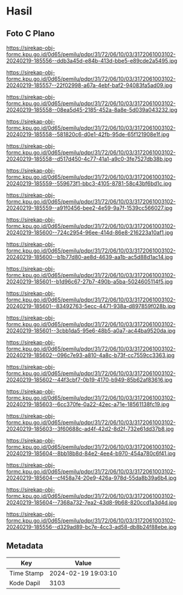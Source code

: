 # Hasil

## Foto C Plano

https://sirekap-obj-formc.kpu.go.id/0d65/pemilu/pdpr/31/72/06/10/03/3172061003102-20240219-185556--ddb3a45d-e84b-413d-bbe5-e89cde2a5495.jpg

https://sirekap-obj-formc.kpu.go.id/0d65/pemilu/pdpr/31/72/06/10/03/3172061003102-20240219-185557--22f02998-a67a-4ebf-baf2-94083fa5ad09.jpg

https://sirekap-obj-formc.kpu.go.id/0d65/pemilu/pdpr/31/72/06/10/03/3172061003102-20240219-185558--08ea5d45-2185-452a-8a8e-5d039a043232.jpg

https://sirekap-obj-formc.kpu.go.id/0d65/pemilu/pdpr/31/72/06/10/03/3172061003102-20240219-185558--581820c6-d0e1-42fb-95de-65f121908e1f.jpg

https://sirekap-obj-formc.kpu.go.id/0d65/pemilu/pdpr/31/72/06/10/03/3172061003102-20240219-185558--d517d450-4c77-41a1-a9c0-3fe7527db38b.jpg

https://sirekap-obj-formc.kpu.go.id/0d65/pemilu/pdpr/31/72/06/10/03/3172061003102-20240219-185559--559673f1-bbc3-4105-8781-58c43bf6bd1c.jpg

https://sirekap-obj-formc.kpu.go.id/0d65/pemilu/pdpr/31/72/06/10/03/3172061003102-20240219-185559--a91f0456-bee2-4e59-9a7f-1539cc566027.jpg

https://sirekap-obj-formc.kpu.go.id/0d65/pemilu/pdpr/31/72/06/10/03/3172061003102-20240219-185600--724c2954-96ee-414d-86e8-216223a10af1.jpg

https://sirekap-obj-formc.kpu.go.id/0d65/pemilu/pdpr/31/72/06/10/03/3172061003102-20240219-185600--b1b77d80-ae8d-4639-aa1b-ac5d88d1ac14.jpg

https://sirekap-obj-formc.kpu.go.id/0d65/pemilu/pdpr/31/72/06/10/03/3172061003102-20240219-185601--b1d96c67-27b7-490b-a5ba-5024605114f5.jpg

https://sirekap-obj-formc.kpu.go.id/0d65/pemilu/pdpr/31/72/06/10/03/3172061003102-20240219-185601--83492763-5ecc-4471-938a-d897859f028b.jpg

https://sirekap-obj-formc.kpu.go.id/0d65/pemilu/pdpr/31/72/06/10/03/3172061003102-20240219-185601--3cbb1da5-95e6-48b5-a0a7-ac44ba9520da.jpg

https://sirekap-obj-formc.kpu.go.id/0d65/pemilu/pdpr/31/72/06/10/03/3172061003102-20240219-185602--096c7e93-a810-4a8c-b73f-cc7559cc3363.jpg

https://sirekap-obj-formc.kpu.go.id/0d65/pemilu/pdpr/31/72/06/10/03/3172061003102-20240219-185602--44f3cbf7-0b19-4170-b949-85b62af83616.jpg

https://sirekap-obj-formc.kpu.go.id/0d65/pemilu/pdpr/31/72/06/10/03/3172061003102-20240219-185603--6cc370fe-0a22-42ec-a71e-18561138fc19.jpg

https://sirekap-obj-formc.kpu.go.id/0d65/pemilu/pdpr/31/72/06/10/03/3172061003102-20240219-185603--3f60688c-ad4f-42d2-8d2f-732e61dd37b8.jpg

https://sirekap-obj-formc.kpu.go.id/0d65/pemilu/pdpr/31/72/06/10/03/3172061003102-20240219-185604--8bb18b8d-84e2-4ee4-b970-454a780c6f41.jpg

https://sirekap-obj-formc.kpu.go.id/0d65/pemilu/pdpr/31/72/06/10/03/3172061003102-20240219-185604--cf458a74-20e9-426a-978d-55da8b39a6b4.jpg

https://sirekap-obj-formc.kpu.go.id/0d65/pemilu/pdpr/31/72/06/10/03/3172061003102-20240219-185604--7368a732-7ea2-43d8-9b68-820ccd1a3d4d.jpg

https://sirekap-obj-formc.kpu.go.id/0d65/pemilu/pdpr/31/72/06/10/03/3172061003102-20240219-185556--d329ad89-bc7e-4cc3-ad58-db8b24f88ebe.jpg


## Metadata

| Key        | Value               |
| ---------- | ------------------- |
| Time Stamp | 2024-02-19 19:03:10 |
| Kode Dapil | 3103                |



